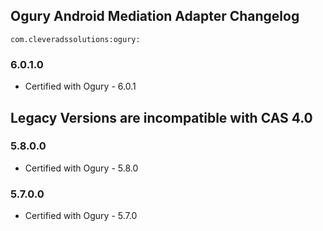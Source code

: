 ## Ogury Android Mediation Adapter Changelog
```
com.cleveradssolutions:ogury:
```

### 6.0.1.0
- Certified with Ogury - 6.0.1

## Legacy Versions are incompatible with CAS 4.0

### 5.8.0.0
- Certified with Ogury - 5.8.0

### 5.7.0.0
- Certified with Ogury - 5.7.0

### 
